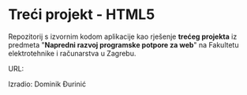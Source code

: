 # Treći projekt - HTML5

Repozitorij s izvornim kodom aplikacije kao rješenje **trećeg projekta** iz predmeta "**Napredni razvoj programske potpore za web**" na Fakultetu elektrotehnike i računarstva u Zagrebu.

URL:


Izradio: Dominik Đurinić
